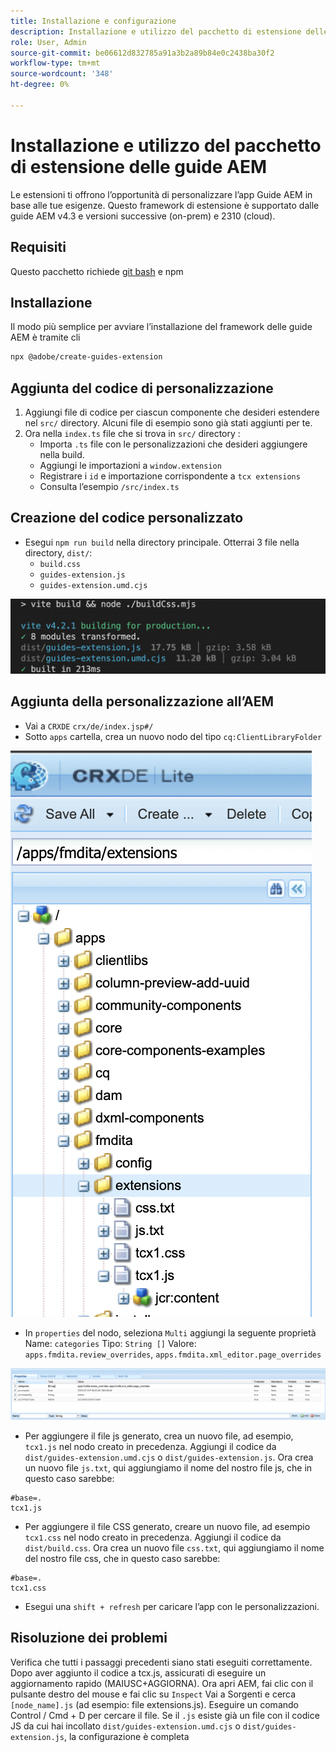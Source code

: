 ```yaml
---
title: Installazione e configurazione
description: Installazione e utilizzo del pacchetto di estensione delle guide AEM
role: User, Admin
source-git-commit: be06612d832785a91a3b2a89b84e0c2438ba30f2
workflow-type: tm+mt
source-wordcount: '348'
ht-degree: 0%

---
```



# Installazione e utilizzo del pacchetto di estensione delle guide AEM

Le estensioni ti offrono l’opportunità di personalizzare l’app Guide AEM in base alle tue esigenze. Questo framework di estensione è supportato dalle guide AEM v4.3 e versioni successive (on-prem) e 2310 (cloud).

## Requisiti

Questo pacchetto richiede [git bash](https://github.com/git-guides/install-git) e npm

## Installazione

Il modo più semplice per avviare l’installazione del framework delle guide AEM è tramite cli

```bash
npx @adobe/create-guides-extension
```

## Aggiunta del codice di personalizzazione

1. Aggiungi file di codice per ciascun componente che desideri estendere nel `src/` directory. Alcuni file di esempio sono già stati aggiunti per te.
2. Ora nella `index.ts` file che si trova in `src/` directory :
   - Importa `.ts` file con le personalizzazioni che desideri aggiungere nella build.
   - Aggiungi le importazioni a `window.extension`
   - Registrare i `id` e importazione corrispondente a `tcx extensions`
   - Consulta l’esempio `/src/index.ts`

## Creazione del codice personalizzato

- Esegui `npm run build` nella directory principale. Otterrai 3 file nella directory, `dist/`:
   - `build.css`
   - `guides-extension.js`
   - `guides-extension.umd.cjs`

![Genera output](./../imgs/build_output.png)

## Aggiunta della personalizzazione all’AEM

- Vai a `CRXDE` `crx/de/index.jsp#/`
- Sotto `apps` cartella, crea un nuovo nodo del tipo `cq:ClientLibraryFolder`

![Struttura delle cartelle](./../imgs/crxde_folder_structure.png)

- In `properties` del nodo, seleziona `Multi` aggiungi la seguente proprietà Name: `categories`
Tipo: `String []`
Valore: `apps.fmdita.review_overrides`, `apps.fmdita.xml_editor.page_overrides`

![Proprietà cartella](./../imgs/crxde_folder_properties.png)

- Per aggiungere il file js generato, crea un nuovo file, ad esempio, `tcx1.js` nel nodo creato in precedenza. Aggiungi il codice da `dist/guides-extension.umd.cjs` o `dist/guides-extension.js`. Ora crea un nuovo file `js.txt`, qui aggiungiamo il nome del nostro file js, che in questo caso sarebbe:

```t
#base=.
tcx1.js
```

- Per aggiungere il file CSS generato, creare un nuovo file, ad esempio `tcx1.css` nel nodo creato in precedenza. Aggiungi il codice da `dist/build.css`. Ora crea un nuovo file `css.txt`, qui aggiungiamo il nome del nostro file css, che in questo caso sarebbe:

```t
#base=.
tcx1.css
```

- Esegui una `shift + refresh` per caricare l’app con le personalizzazioni.

## Risoluzione dei problemi

Verifica che tutti i passaggi precedenti siano stati eseguiti correttamente.
Dopo aver aggiunto il codice a tcx.js, assicurati di eseguire un aggiornamento rapido (MAIUSC+AGGIORNA).
Ora apri AEM, fai clic con il pulsante destro del mouse e fai clic su `Inspect`
Vai a Sorgenti e cerca `[node_name].js` (ad esempio: file extensions.js). Eseguire un comando Control / Cmd + D per cercare il file. Se il `.js` esiste già un file con il codice JS da cui hai incollato `dist/guides-extension.umd.cjs` o `dist/guides-extension.js`, la configurazione è completa
